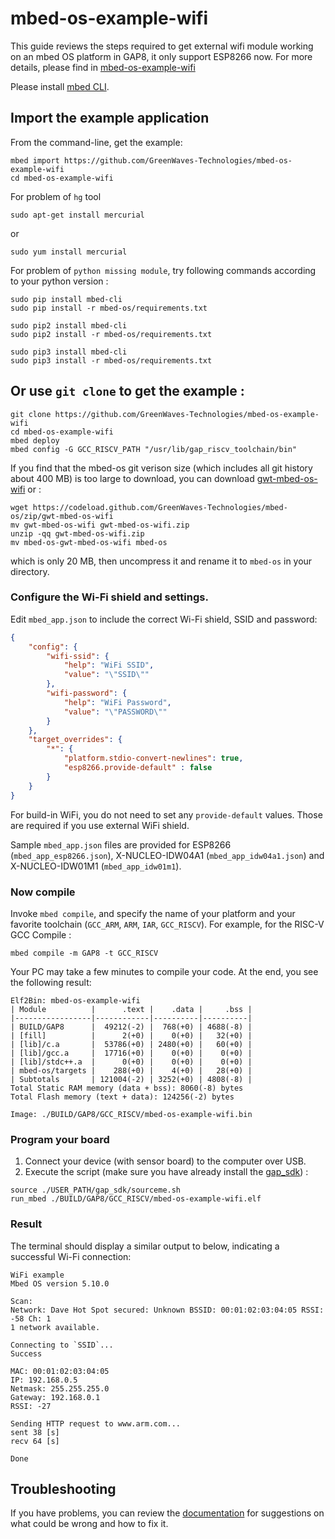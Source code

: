 # mbed-os-example-wifi #

This guide reviews the steps required to get external wifi module working on an mbed OS platform in GAP8, it only support ESP8266 now. For more details, please find in [mbed-os-example-wifi](https://github.com/ARMmbed/mbed-os-example-wifi)

Please install [mbed CLI](https://github.com/ARMmbed/mbed-cli#installing-mbed-cli).

## Import the example application

From the command-line, get the example:

```
mbed import https://github.com/GreenWaves-Technologies/mbed-os-example-wifi
cd mbed-os-example-wifi
```

For problem of `hg` tool
```
sudo apt-get install mercurial
```
or
```
sudo yum install mercurial
```

For problem of `python missing module`, try following commands according to your python version :
```
sudo pip install mbed-cli
sudo pip install -r mbed-os/requirements.txt

sudo pip2 install mbed-cli
sudo pip2 install -r mbed-os/requirements.txt

sudo pip3 install mbed-cli
sudo pip3 install -r mbed-os/requirements.txt
```

## Or use `git clone` to get the example :
```
git clone https://github.com/GreenWaves-Technologies/mbed-os-example-wifi
cd mbed-os-example-wifi
mbed deploy
mbed config -G GCC_RISCV_PATH "/usr/lib/gap_riscv_toolchain/bin"
```

If you find that the mbed-os git verison size (which includes all git history about 400 MB) is too large to download,
you can download [gwt-mbed-os-wifi](https://github.com/GreenWaves-Technologies/mbed-os/releases/tag/gwt-mbed-os-wifi) or :

```
wget https://codeload.github.com/GreenWaves-Technologies/mbed-os/zip/gwt-mbed-os-wifi
mv gwt-mbed-os-wifi gwt-mbed-os-wifi.zip
unzip -qq gwt-mbed-os-wifi.zip
mv mbed-os-gwt-mbed-os-wifi mbed-os
```
which is only 20 MB, then uncompress it and rename it to `mbed-os` in your directory.

### Configure the Wi-Fi shield and settings.

   Edit ```mbed_app.json``` to include the correct Wi-Fi shield, SSID and password:

```json
{
    "config": {
        "wifi-ssid": {
            "help": "WiFi SSID",
            "value": "\"SSID\""
        },
        "wifi-password": {
            "help": "WiFi Password",
            "value": "\"PASSWORD\""
        }
    },
    "target_overrides": {
        "*": {
            "platform.stdio-convert-newlines": true,
            "esp8266.provide-default" : false
        }
    }
}
```

   For build-in WiFi, you do not need to set any `provide-default` values. Those are required
   if you use external WiFi shield.

   Sample ```mbed_app.json``` files are provided for ESP8266 (```mbed_app_esp8266.json```), X-NUCLEO-IDW04A1 (```mbed_app_idw04a1.json```) and X-NUCLEO-IDW01M1 (```mbed_app_idw01m1```).

### Now compile

Invoke `mbed compile`, and specify the name of your platform and your favorite toolchain (`GCC_ARM`, `ARM`, `IAR`, `GCC_RISCV`). For example, for the RISC-V GCC Compile :

```
mbed compile -m GAP8 -t GCC_RISCV
```

Your PC may take a few minutes to compile your code. At the end, you see the following result:

```
Elf2Bin: mbed-os-example-wifi
| Module          |      .text |    .data |     .bss |
|-----------------|------------|----------|----------|
| BUILD/GAP8      |  49212(-2) |  768(+0) | 4688(-8) |
| [fill]          |      2(+0) |    0(+0) |   32(+0) |
| [lib]/c.a       |  53786(+0) | 2480(+0) |   60(+0) |
| [lib]/gcc.a     |  17716(+0) |    0(+0) |    0(+0) |
| [lib]/stdc++.a  |      0(+0) |    0(+0) |    0(+0) |
| mbed-os/targets |    288(+0) |    4(+0) |   28(+0) |
| Subtotals       | 121004(-2) | 3252(+0) | 4808(-8) |
Total Static RAM memory (data + bss): 8060(-8) bytes
Total Flash memory (text + data): 124256(-2) bytes

Image: ./BUILD/GAP8/GCC_RISCV/mbed-os-example-wifi.bin
```

### Program your board

1. Connect your device (with sensor board) to the computer over USB.
1. Execute the script (make sure you have already install the [gap_sdk](https://github.com/GreenWaves-Technologies/gap_sdk)) :

```
source ./USER_PATH/gap_sdk/sourceme.sh
run_mbed ./BUILD/GAP8/GCC_RISCV/mbed-os-example-wifi.elf
```

### Result
The terminal should display a similar output to below, indicating a successful Wi-Fi connection:
```
WiFi example
Mbed OS version 5.10.0

Scan:
Network: Dave Hot Spot secured: Unknown BSSID: 00:01:02:03:04:05 RSSI: -58 Ch: 1
1 network available.

Connecting to `SSID`...
Success

MAC: 00:01:02:03:04:05
IP: 192.168.0.5
Netmask: 255.255.255.0
Gateway: 192.168.0.1
RSSI: -27

Sending HTTP request to www.arm.com...
sent 38 [s]
recv 64 [s]

Done
```

## Troubleshooting

If you have problems, you can review the [documentation](https://os.mbed.com/docs/latest/tutorials/debugging.html) for suggestions on what could be wrong and how to fix it.